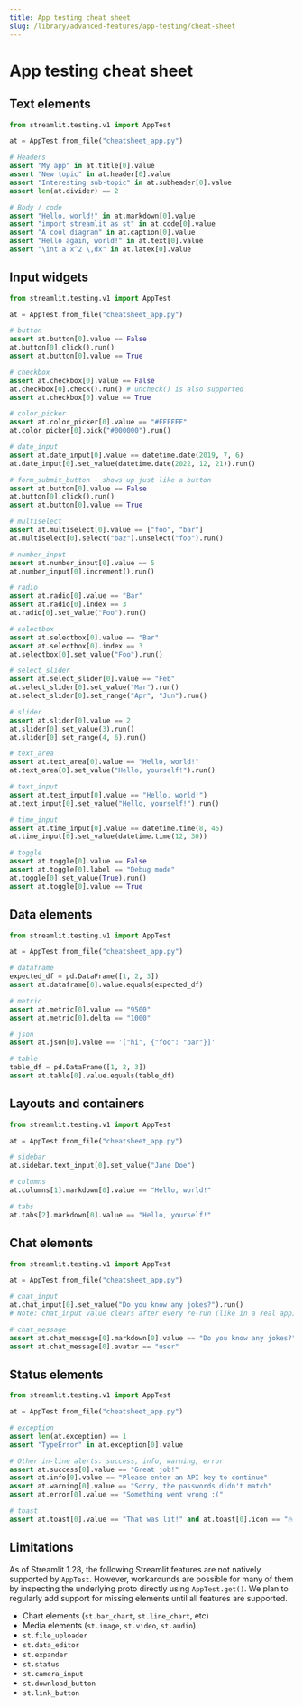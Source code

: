 ```yaml
---
title: App testing cheat sheet
slug: /library/advanced-features/app-testing/cheat-sheet
---
```


# App testing cheat sheet

## Text elements

```python
from streamlit.testing.v1 import AppTest

at = AppTest.from_file("cheatsheet_app.py")

# Headers
assert "My app" in at.title[0].value
assert "New topic" in at.header[0].value
assert "Interesting sub-topic" in at.subheader[0].value
assert len(at.divider) == 2

# Body / code
assert "Hello, world!" in at.markdown[0].value
assert "import streamlit as st" in at.code[0].value
assert "A cool diagram" in at.caption[0].value
assert "Hello again, world!" in at.text[0].value
assert "\int a x^2 \,dx" in at.latex[0].value
```

## Input widgets

```python
from streamlit.testing.v1 import AppTest

at = AppTest.from_file("cheatsheet_app.py")

# button
assert at.button[0].value == False
at.button[0].click().run()
assert at.button[0].value == True

# checkbox
assert at.checkbox[0].value == False
at.checkbox[0].check().run() # uncheck() is also supported
assert at.checkbox[0].value == True

# color_picker
assert at.color_picker[0].value == "#FFFFFF"
at.color_picker[0].pick("#000000").run()

# date_input
assert at.date_input[0].value == datetime.date(2019, 7, 6)
at.date_input[0].set_value(datetime.date(2022, 12, 21)).run()

# form_submit_button - shows up just like a button
assert at.button[0].value == False
at.button[0].click().run()
assert at.button[0].value == True

# multiselect
assert at.multiselect[0].value == ["foo", "bar"]
at.multiselect[0].select("baz").unselect("foo").run()

# number_input
assert at.number_input[0].value == 5
at.number_input[0].increment().run()

# radio
assert at.radio[0].value == "Bar"
assert at.radio[0].index == 3
at.radio[0].set_value("Foo").run()

# selectbox
assert at.selectbox[0].value == "Bar"
assert at.selectbox[0].index == 3
at.selectbox[0].set_value("Foo").run()

# select_slider
assert at.select_slider[0].value == "Feb"
at.select_slider[0].set_value("Mar").run()
at.select_slider[0].set_range("Apr", "Jun").run()

# slider
assert at.slider[0].value == 2
at.slider[0].set_value(3).run()
at.slider[0].set_range(4, 6).run()

# text_area
assert at.text_area[0].value == "Hello, world!"
at.text_area[0].set_value("Hello, yourself!").run()

# text_input
assert at.text_input[0].value == "Hello, world!")
at.text_input[0].set_value("Hello, yourself!").run()

# time_input
assert at.time_input[0].value == datetime.time(8, 45)
at.time_input[0].set_value(datetime.time(12, 30))

# toggle
assert at.toggle[0].value == False
assert at.toggle[0].label == "Debug mode"
at.toggle[0].set_value(True).run()
assert at.toggle[0].value == True
```

## Data elements

```python
from streamlit.testing.v1 import AppTest

at = AppTest.from_file("cheatsheet_app.py")

# dataframe
expected_df = pd.DataFrame([1, 2, 3])
assert at.dataframe[0].value.equals(expected_df)

# metric
assert at.metric[0].value == "9500"
assert at.metric[0].delta == "1000"

# json
assert at.json[0].value == '["hi", {"foo": "bar"}]'

# table
table_df = pd.DataFrame([1, 2, 3])
assert at.table[0].value.equals(table_df)
```

## Layouts and containers

```python
from streamlit.testing.v1 import AppTest

at = AppTest.from_file("cheatsheet_app.py")

# sidebar
at.sidebar.text_input[0].set_value("Jane Doe")

# columns
at.columns[1].markdown[0].value == "Hello, world!"

# tabs
at.tabs[2].markdown[0].value == "Hello, yourself!"
```

## Chat elements

```python
from streamlit.testing.v1 import AppTest

at = AppTest.from_file("cheatsheet_app.py")

# chat_input
at.chat_input[0].set_value("Do you know any jokes?").run()
# Note: chat_input value clears after every re-run (like in a real app)

# chat_message
assert at.chat_message[0].markdown[0].value == "Do you know any jokes?"
assert at.chat_message[0].avatar == "user"
```

## Status elements

```python
from streamlit.testing.v1 import AppTest

at = AppTest.from_file("cheatsheet_app.py")

# exception
assert len(at.exception) == 1
assert "TypeError" in at.exception[0].value

# Other in-line alerts: success, info, warning, error
assert at.success[0].value == "Great job!"
assert at.info[0].value == "Please enter an API key to continue"
assert at.warning[0].value == "Sorry, the passwords didn't match"
assert at.error[0].value == "Something went wrong :("

# toast
assert at.toast[0].value == "That was lit!" and at.toast[0].icon == "🔥"
```

## Limitations

As of Streamlit 1.28, the following Streamlit features are not natively supported by `AppTest`. However, workarounds are possible for many of them by inspecting the underlying proto directly using `AppTest.get()`. We plan to regularly add support for missing elements until all features are supported.

- Chart elements (`st.bar_chart`, `st.line_chart`, etc)
- Media elements (`st.image`, `st.video`, `st.audio`)
- `st.file_uploader`
- `st.data_editor`
- `st.expander`
- `st.status`
- `st.camera_input`
- `st.download_button`
- `st.link_button`
